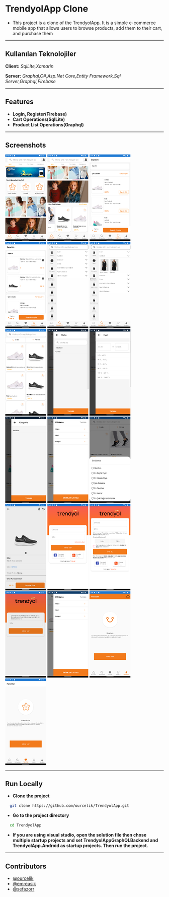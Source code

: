# TrendyolApp Clone

- This project is a clone of the TrendyolApp. It is a simple e-commerce mobile app that allows users to browse products, add them to their cart, and purchase them

----------

## Kullanılan Teknolojiler

**Client:** *SqlLite,Xamarin*

**Server:** *Graphql,C#,Asp.Net Core,Entity Framework,Sql Server,Graphql,Firebase*

----------

## Features

- **Login, Register(Firebase)**
- **Cart Operations(SqlLite)**
- **Product List Operations(Graphql)**

----------

## Screenshots

<div>
<img src="./Screenshots/HomePage.png" alt="HomePage" width="130"/>
<img src="./Screenshots/HomePage_2.png" alt="HomePage_2" width="130"/>
<img src="./Screenshots/CartPageBlank.png" alt="CartPageBlank" width="130"/>
<img src="./Screenshots/CartPage.png" alt="CartPage" width="130"/>
<img src="./Screenshots/CategoryPage.png" alt="CategoryPage" width="130"/>
<img src="./Screenshots/CategoryPage_2.png" alt="CategoryPage_2" width="130"/>
<img src="./Screenshots/ProductListPage.png" alt="ProductListPage" width="130"/>
<img src="./Screenshots/FilterPopup_2.png" alt="FilterPopup_2" width="130"/>
<img src="./Screenshots/FilterPopup_3.png" alt="FilterPopup_3" width="130"/>
<img src="./Screenshots/FilterPopup_4.png" alt="FilterPopup_4" width="130"/>
<img src="./Screenshots/FilterPopup_5.png" alt="FilterPopup_5" width="130"/>
<img src="./Screenshots/OrderPopup.png" alt="OrderPopup" width="130"/>
<img src="./Screenshots/ProductDetailPage.png" alt="ProductDetailPage" width="130"/>
<img src="./Screenshots/LoginPage.png" alt="LoginPage" width="130"/>
<img src="./Screenshots/RegisterPage.png" alt="RegisterPage" width="130"/>
<img src="./Screenshots/ForgetPasswordPage.png" alt="ForgetPasswordPage" width="130"/>
<img src="./Screenshots/FilterPopup.png" alt="FilterPopup" width="130"/>
<img src="./Screenshots/AccountNotLogin.png" alt="AccountNotLogin" width="130"/>
<img src="./Screenshots/FavNotLogin.png" alt="FavNotLogin" width="130"/>
</div>

----------

## Run Locally

- **Clone the project**

```bash
  git clone https://github.com/ourcelik/TrendyolApp.git
```

- **Go to the project directory**

```bash
  cd TrendyolApp
```

- **If you are using visual studio, open the solution file then chose multiple startup projects and set TrendyolAppGraphQLBackend and TrendyolApp.Android as startup projects. Then run the project.**

----------

## Contributors

- [@ourcelik](https://www.github.com/ourcelik)
- [@emreasik](https://www.github.com/emreasik)
- [@sefazorr](https://www.github.com/sefazorr)
